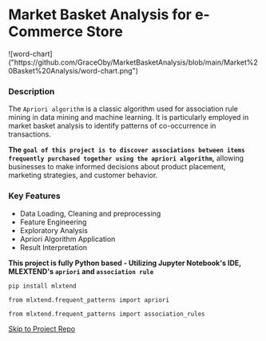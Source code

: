 # Market Basket Analysis for e-Commerce Store
<div align:center>
  ![word-chart]("https://github.com/GraceOby/MarketBasketAnalysis/blob/main/Market%20Basket%20Analysis/word-chart.png")
</div>

### Description

The `Apriori algorithm` is a classic algorithm used for association rule mining in data mining and machine learning. It is particularly employed in market basket analysis to identify patterns of co-occurrence in transactions. 

<b>The `goal of this project is to discover associations between items frequently purchased together using the apriori algorithm`,</b> allowing businesses to make informed decisions about product placement, marketing strategies, and customer behavior.

### Key Features
- Data Loading, Cleaning and preprocessing
- Feature Engineering
- Exploratory Analysis
- Apriori Algorithm Application
- Result Interpretation

<b>This project is fully Python based - Utilizing Jupyter Notebook's IDE, MLEXTEND's `apriori` and `association rule`</b>

`pip install mlxtend`

`from mlxtend.frequent_patterns import apriori`

`from mlxtend.frequent_patterns import association_rules`

[Skip to Project Repo](https://github.com/GraceOby/MarketBasketAnalysis/blob/main/Market%20Basket%20Analysis/market_basket_analysis.ipynb)
